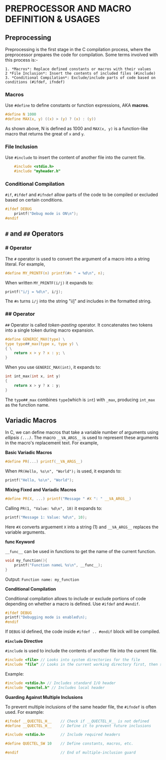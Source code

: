 # PREPROCESSOR AND MACRO DEFINITION & USAGES


## Preprocessing ##

Preprocessing is the first stage in the C compilation process, where the preprocessor prepares the code for compilation. Some terms involved with this process is:-

    1. *Macros*: Replace defined constants or macros with their values
    2 *File Inclusion*: Insert the contents of included files (#include)
    3. *Conditional Compilation*: Exclude/include parts of code based on conditions (#ifdef, ifndef)

### Macros ###

Use `#define` to define constants or function expressions, AKA **macros**.

```C
#define N 1000
#define MAX(x, y) ((x) > (y) ? (x) : (y)) 
```

As shown above, N is defined as 1000 and `MAX(x, y)` is a function-like macro that returns the great of `x` and `y`.

### File Inclusion ###

Use `#include` to insert the content of another file into the current file.

```C
    #include <stdio.h>
    #include "myheader.h"
```
### Conditional Compilation ###

`#if`, `#ifdef` and `#ifndef` allow parts of the code to be compiled or excluded based on certain conditions.

```C
#ifdef DEBUG
    printf("Debug mode is ON\n");
#endif
```

## `#` and `##` Operators ##

### # Operator ###

The `#` operator is used to convert the argument of a macro into a string literal. For example,

```C
#define MY_PRINTF(n) printf(#n " = %d\n", n);
```

When written `MY_PRINTF(i/j)` it expands to:

```C
printf("i/j = %d\n", i/j);
```

The `#n` turns `i/j` into the string "i/j" and includes in the formatted string.

### ## Operator ###

`##` Operator is called *token-pasting* operator. It concatenates two tokens into a single token during macro expansion.

```C
#define GENERIC_MAX(type) \
type type##_max(type x, type y) \
{ \
    return x > y ? x : y; \
}
```

When you use `GENERIC_MAX(int)`, it expands to:

```C
int int_max(int x, int y)
{
    return x > y ? x : y;
}
```

The `type##_max` combines `type`(which is `int`) with `_max`, producing `int_max` as the function name.

## Variadic Macros ##

In C, we can define macros that take a variable number of arguments using *ellipsis `(...)`*. The macro `__VA_ARGS__` is used to represent these arguments in the macro's replacement text. For example,

**Basic Variadic Macros**

```C
#define PR(...) printf(__VA_ARGS__)
```

When `PR(Hello, %s\n", "World");` is used, it expands to:

```C
printf("Hello, %s\n", "World");
```

**Mixing Fixed and Variadic Macros**

```C
#define PR(X, ...) printf("Message " #X ": " __VA_ARGS__)
```

Calling `PR(1, "Value: %d\n", 10)` it expands to:

```C
printf("Message 1: Value: %d\n", 10);
```

Here `#X` converts arguement `X` into a string (1) and `__VA_ARGS__` replaces the variable arguments.

**__func__ Keyword**

`__func__` can be used in functions to get the name of the current function.

```C
void my_function(){
    printf("Function nameL %s\n", __func__);
}
```

Output: `Function name: my_function`

**Conditional Compilation**

Conditional compilation allows to include or exclude portions of code depending on whether a macro is defined. Use `#ifdef` and `#endif`.

```C
#ifdef DEBUG
printf("Debugging mode is enabled\n);
#endif
```

If `DEBUG` id defined, the code inside `#ifdef .. #endif` block will be compiled.


**`#include` Directive**

`#include` is used to include the contents of another file into the current file.

```C
#include <file> // Looks into system directories for the file
#include "file" // Looks in the current working directory first, then system directories
```

Example:

```C
#include <stdio.h> // Includes standard I/O header
#include "quectel.h" // Includes local header
```

**Guarding Against Multiple Inclusions**

To prevent multiple inclusions of the same header file, the `#ifndef` is often used. For example:

```C
#ifndef __QUECTEL_H__    // Check if __QUECTEL_H__ is not defined
#define __QUECTEL_H__    // Define it to prevent future inclusions

#include <stdio.h>       // Include required headers

#define QUECTEL_SW 10    // Define constants, macros, etc.

#endif                   // End of multiple-inclusion guard
```